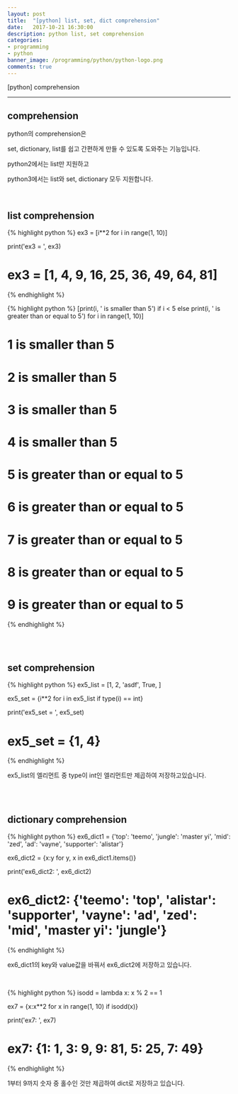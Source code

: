 ```yaml
---
layout: post
title:  "[python] list, set, dict comprehension"
date:   2017-10-21 16:30:00
description: python list, set comprehension
categories:
- programming
- python
banner_image: /programming/python/python-logo.png
comments: true
---
```


[python] comprehension

---

## comprehension

python의 comprehension은

set, dictionary, list를 쉽고 간편하게 만들 수 있도록 도와주는 기능입니다.

python2에서는 list만 지원하고

python3에서는 list와 set, dictionary 모두 지원합니다.


<br>

## list comprehension

{% highlight python %}
ex3 = [i**2 for i in range(1, 10)]

print('ex3 = ', ex3)

# ex3 =  [1, 4, 9, 16, 25, 36, 49, 64, 81]
{% endhighlight %}


{% highlight python %}
[print(i, ' is smaller than 5') if i < 5 else print(i, ' is greater than or equal to 5') for i in range(1, 10)]

# 1  is smaller than 5
# 2  is smaller than 5
# 3  is smaller than 5
# 4  is smaller than 5
# 5  is greater than or equal to 5
# 6  is greater than or equal to 5
# 7  is greater than or equal to 5
# 8  is greater than or equal to 5
# 9  is greater than or equal to 5
{% endhighlight %}

<br><br>

## set comprehension
{% highlight python %}
ex5_list = [1, 2, 'asdf', True, ]

ex5_set = {i**2 for i in ex5_list if type(i) == int}

print('ex5_set = ', ex5_set)

# ex5_set =  {1, 4}
{% endhighlight %}

ex5_list의 엘리먼트 중 type이 int인 엘리먼트만 제곱하여 저장하고있습니다.

<br><br>

## dictionary comprehension

{% highlight python %}
ex6_dict1 = {'top': 'teemo', 'jungle': 'master yi', 'mid': 'zed', 'ad': 'vayne', 'supporter': 'alistar'}

ex6_dict2 = {x:y for y, x in ex6_dict1.items()}

print('ex6_dict2: ', ex6_dict2)

# ex6_dict2:  {'teemo': 'top', 'alistar': 'supporter', 'vayne': 'ad', 'zed': 'mid', 'master yi': 'jungle'}
{% endhighlight %}

ex6_dict1의 key와 value값을 바꿔서 ex6_dict2에 저장하고 있습니다.

<br>

{% highlight python %}
isodd = lambda x: x % 2 == 1

ex7 = {x:x**2 for x in range(1, 10) if isodd(x)}

print('ex7: ', ex7)

# ex7:  {1: 1, 3: 9, 9: 81, 5: 25, 7: 49}
{% endhighlight %}

1부터 9까지 숫자 중 홀수인 것만 제곱하여 dict로 저장하고 있습니다.
